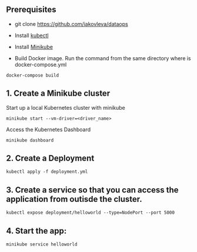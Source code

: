 ## Prerequisites

- git clone https://github.com/iakovleva/dataops

- Install [kubectl](https://kubernetes.io/docs/tasks/tools/install-kubectl/)

- Install [Minikube](https://kubernetes.io/docs/tasks/tools/install-minikube/)

- Build Docker image. Run the command from the same directory where is docker-compose.yml

```docker-compose build```

## 1. Create a Minikube cluster

Start up a local Kubernetes cluster with minikube

```minikube start --vm-driver=<driver_name>```

Access the Kubernetes Dashboard

```minikube dashboard```


## 2. Create a Deployment

```kubectl apply -f deployment.yml```


## 3. Create a service so that you can access the application from outisde the cluster.

```kubectl expose deployment/helloworld --type=NodePort --port 5000```


## 4. Start the app:

```minikube service helloworld```
